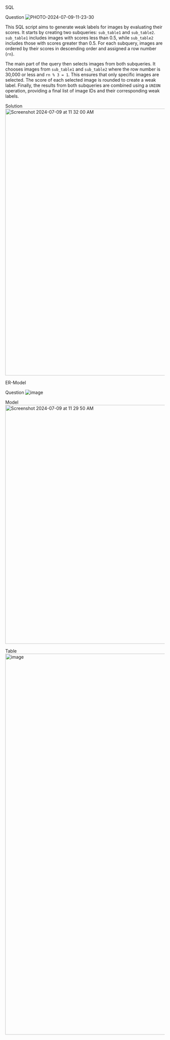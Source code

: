 SQL 

Question
![PHOTO-2024-07-09-11-23-30](https://github.com/DeepanshuS-ConsultAdd/DBMS_Project/assets/174502313/b6a24aea-4613-4467-a3de-336b459c9c58)

This SQL script aims to generate weak labels for images by evaluating their scores. It starts by creating two subqueries: `sub_table1` and `sub_table2`. `sub_table1` includes images with scores less than 0.5, while `sub_table2` includes those with scores greater than 0.5. For each subquery, images are ordered by their scores in descending order and assigned a row number (`rn`).

The main part of the query then selects images from both subqueries. It chooses images from `sub_table1` and `sub_table2` where the row number is 30,000 or less and `rn % 3 = 1`. This ensures that only specific images are selected. The score of each selected image is rounded to create a weak label. Finally, the results from both subqueries are combined using a `UNION` operation, providing a final list of image IDs and their corresponding weak labels.

Solution
<img width="841" alt="Screenshot 2024-07-09 at 11 32 00 AM" src="https://github.com/DeepanshuS-ConsultAdd/DBMS_Project/assets/174502313/087edcc1-edb4-4c08-8060-315685d5efcb">

ER-Model

Question
![image](https://github.com/DeepanshuS-ConsultAdd/DBMS_Project/assets/174502313/fb2f1064-0fb1-4369-9a00-7278354e59d4)

Model
<img width="753" alt="Screenshot 2024-07-09 at 11 29 50 AM" src="https://github.com/DeepanshuS-ConsultAdd/DBMS_Project/assets/174502313/50a9bce3-2297-4bf4-9c80-aeac8750ce97">

Table
<img width="1201" alt="image" src="https://github.com/DeepanshuS-ConsultAdd/DBMS_Project/assets/174502313/9eea5e0d-c93d-40a5-9cfb-c902d6e587f8">

